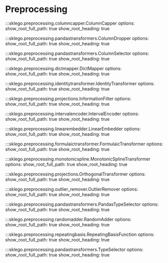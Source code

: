 # Preprocessing

:::sklego.preprocessing.columncapper.ColumnCapper
    options:
        show_root_full_path: true
        show_root_heading: true

:::sklego.preprocessing.pandastransformers.ColumnDropper
    options:
        show_root_full_path: true
        show_root_heading: true

:::sklego.preprocessing.pandastransformers.ColumnSelector
    options:
        show_root_full_path: true
        show_root_heading: true

:::sklego.preprocessing.dictmapper.DictMapper
    options:
        show_root_full_path: true
        show_root_heading: true

:::sklego.preprocessing.identitytransformer.IdentityTransformer
    options:
        show_root_full_path: true
        show_root_heading: true

:::sklego.preprocessing.projections.InformationFilter
    options:
        show_root_full_path: true
        show_root_heading: true

:::sklego.preprocessing.intervalencoder.IntervalEncoder
    options:
        show_root_full_path: true
        show_root_heading: true

:::sklego.preprocessing.linearembedder.LinearEmbedder
    options:
        show_root_full_path: true
        show_root_heading: true

:::sklego.preprocessing.formulaictransformer.FormulaicTransformer
    options:
        show_root_full_path: true
        show_root_heading: true

:::sklego.preprocessing.monotonicspline.MonotonicSplineTransformer
    options:
        show_root_full_path: true
        show_root_heading: true

:::sklego.preprocessing.projections.OrthogonalTransformer
    options:
        show_root_full_path: true
        show_root_heading: true

:::sklego.preprocessing.outlier_remover.OutlierRemover
    options:
        show_root_full_path: true
        show_root_heading: true

:::sklego.preprocessing.pandastransformers.PandasTypeSelector
    options:
        show_root_full_path: true
        show_root_heading: true

:::sklego.preprocessing.randomadder.RandomAdder
    options:
        show_root_full_path: true
        show_root_heading: true

:::sklego.preprocessing.repeatingbasis.RepeatingBasisFunction
    options:
        show_root_full_path: true
        show_root_heading: true

:::sklego.preprocessing.pandastransformers.TypeSelector
    options:
        show_root_full_path: true
        show_root_heading: true
